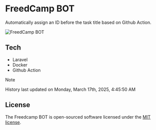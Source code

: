 # FreedCamp BOT

Automatically assign an ID before the task title based on Github Action.

![FreedCamp BOT](https://repository-images.githubusercontent.com/737932867/7d34798b-2680-471c-b089-a78a718d3d6a)

## Tech

- Laravel
- Docker
- Github Action

> [!NOTE]  
> History last updated on Monday, March 17th, 2025, 4:45:50 AM

## License

The Freedcamp BOT is open-sourced software licensed under the [MIT license](https://opensource.org/licenses/MIT).
